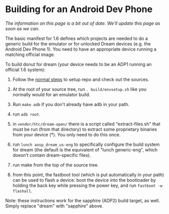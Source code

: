 <!--
   Copyright 2010 The Android Open Source Project 

   Licensed under the Apache License, Version 2.0 (the "License"); 
   you may not use this file except in compliance with the License.
   You may obtain a copy of the License at

       http://www.apache.org/licenses/LICENSE-2.0

   Unless required by applicable law or agreed to in writing, software
   distributed under the License is distributed on an "AS IS" BASIS,
   WITHOUT WARRANTIES OR CONDITIONS OF ANY KIND, either express or implied.
   See the License for the specific language governing permissions and
   limitations under the License.
-->

# Building for an Android Dev Phone #

*The information on this page is a bit out of date. We'll update this
page as soon as we can.*

The basic manifest for 1.6 defines which projects are
needed to do a generic build for the emulator or for unlocked Dream devices
(e.g. the Android Dev Phone 1). You need to have an appropriate device running
a matching official image.

To build donut for dream (your
device needs to be an ADP1 running an official 1.6 system):

1. Follow the [normal steps](downloading.html) to setup repo and check out the sources.

2. At the root of your source tree, run `. build/envsetup.sh` like you normally would for an emulator build.

3. Run `make adb` if you don't already have adb in your path.

4. run `adb root`.

5. in `vendor/htc/dream-open/` there is a script called "extract-files.sh" that must be run (from that directory) to extract some proprietary binaries from your device (*). You only need to do this once.

6. run `lunch aosp_dream_us-eng` to specifically configure the build system for dream (the default is the equivalent of "lunch generic-eng", which doesn't contain dream-specific files).

7. run make from the top of the source tree.

8. from this point, the fastboot tool (which is put automatically in your path) can be used to flash a device: boot the device into the bootloader by holding the back key while pressing the power key, and run `fastboot -w flashall`.

Note: these instructions work for the sapphire (ADP2) build target, as
well. Simply replace "dream" with "sapphire" above.

